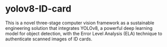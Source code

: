 # yolov8-ID-card


This is a novel three-stage computer vision framework as a sustainable engineering solution that integrates YOLOv8, a powerful deep learning model for object detection, with the Error Level Analysis (ELA) technique to authenticate scanned images of ID cards.
